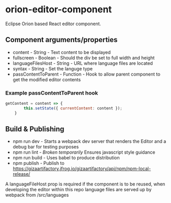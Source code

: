 # orion-editor-component

Eclipse Orion based React editor component.

## Component arguments/properties

* content - String - Text content to be displayed
* fullscreen - Boolean - Should the div be set to full width and height
* languageFilesHost - String - URL where language files are located
* syntax - String - Set the languge type
* passContentToParent - Function - Hook to allow parent component to get the modified editor contents

### Example passContentToParent hook
```javascript
getContent = content => {
        this.setState({ currentContent: content });
    }
```

## Build & Publishing
* npm run dev - Starts a webpack dev server that renders the Editor and a debug bar for testing purposes
* npm run lint - *Broken temporarily* Ensures javascript style guidance
* npm run build - Uses babel to produce distribution
* npm publish - Publish to https://gizaartifactory.jfrog.io/gizaartifactory/api/npm/npm-local-release/

A languageFileHost prop is required if the component is to be reused, when developing the editor within this repo language files are served up by webpack from /src/languages